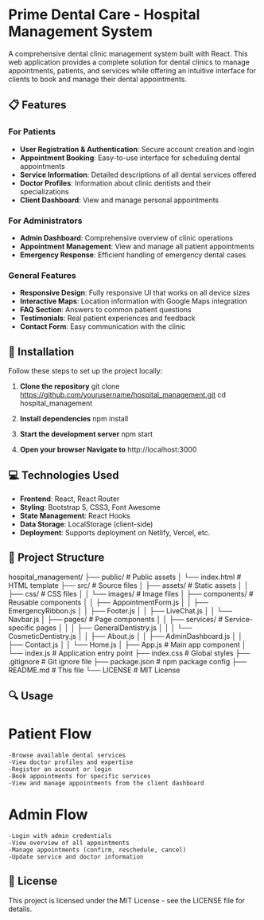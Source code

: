 # Prime Dental Care - Hospital Management System

A comprehensive dental clinic management system built with React. This web application provides a complete solution for dental clinics to manage appointments, patients, and services while offering an intuitive interface for clients to book and manage their dental appointments.

## 📋 Features

### For Patients
- **User Registration & Authentication**: Secure account creation and login
- **Appointment Booking**: Easy-to-use interface for scheduling dental appointments
- **Service Information**: Detailed descriptions of all dental services offered
- **Doctor Profiles**: Information about clinic dentists and their specializations
- **Client Dashboard**: View and manage personal appointments

### For Administrators
- **Admin Dashboard**: Comprehensive overview of clinic operations
- **Appointment Management**: View and manage all patient appointments
- **Emergency Response**: Efficient handling of emergency dental cases

### General Features
- **Responsive Design**: Fully responsive UI that works on all device sizes
- **Interactive Maps**: Location information with Google Maps integration
- **FAQ Section**: Answers to common patient questions
- **Testimonials**: Real patient experiences and feedback
- **Contact Form**: Easy communication with the clinic

## 🚀 Installation

Follow these steps to set up the project locally:

1. **Clone the repository**
   git clone https://github.com/yourusername/hospital_management.git
   cd hospital_management

2. **Install dependencies**
   npm install

3. **Start the development server**
   npm start

4. **Open your browser Navigate to**
   http://localhost:3000

## 💻 Technologies Used

- **Frontend**: React, React Router
- **Styling**: Bootstrap 5, CSS3, Font Awesome
- **State Management**: React Hooks
- **Data Storage**: LocalStorage (client-side)
- **Deployment**: Supports deployment on Netlify, Vercel, etc.

## 📁 Project Structure

hospital_management/
├── public/                 # Public assets
│   └── index.html          # HTML template
├── src/                    # Source files
│   ├── assets/             # Static assets
│   │   ├── css/            # CSS files
│   │   └── images/         # Image files
│   ├── components/         # Reusable components
│   │   ├── AppointmentForm.js
│   │   ├── EmergencyRibbon.js
│   │   ├── Footer.js
│   │   ├── LiveChat.js
│   │   └── Navbar.js
│   ├── pages/              # Page components
│   │   ├── services/       # Service-specific pages
│   │   │   ├── GeneralDentistry.js
│   │   │   └── CosmeticDentistry.js
│   │   ├── About.js
│   │   ├── AdminDashboard.js
│   │   ├── Contact.js
│   │   └── Home.js
│   ├── App.js              # Main app component
│   └── index.js            # Application entry point
├── index.css               # Global styles
├── .gitignore              # Git ignore file
├── package.json            # npm package config
├── README.md               # This file
└── LICENSE                 # MIT License


## 🔍 Usage

# Patient Flow
    -Browse available dental services
    -View doctor profiles and expertise
    -Register an account or login
    -Book appointments for specific services
    -View and manage appointments from the client dashboard
# Admin Flow
    -Login with admin credentials
    -View overview of all appointments
    -Manage appointments (confirm, reschedule, cancel)
    -Update service and doctor information

## 📄 License

This project is licensed under the MIT License - see the LICENSE file for details.
